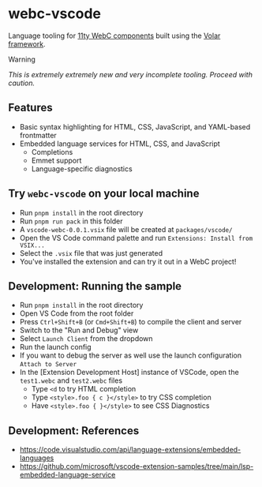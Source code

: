 # webc-vscode

Language tooling for [11ty WebC components](https://www.11ty.dev/docs/languages/webc/) built using the [Volar framework](https://volarjs.dev/).

> [!WARNING]
> _This is extremely extremely new and very incomplete tooling. Proceed with caution._

## Features

- Basic syntax highlighting for HTML, CSS, JavaScript, and YAML-based frontmatter
- Embedded language services for HTML, CSS, and JavaScript
  - Completions
  - Emmet support
  - Language-specific diagnostics

## Try `webc-vscode` on your local machine

- Run `pnpm install` in the root directory
- Run `pnpm run pack` in this folder
- A `vscode-webc-0.0.1.vsix` file will be created at `packages/vscode/`
- Open the VS Code command palette and run `Extensions: Install from VSIX...`
- Select the `.vsix` file that was just generated
- You've installed the extension and can try it out in a WebC project!

## Development: Running the sample

- Run `pnpm install` in the root directory
- Open VS Code from the root folder
- Press `Ctrl+Shift+B` (or `Cmd+Shift+B`) to compile the client and server
- Switch to the "Run and Debug" view
- Select `Launch Client` from the dropdown
- Run the launch config
- If you want to debug the server as well use the launch configuration `Attach to Server`
- In the [Extension Development Host] instance of VSCode, open the `test1.webc` and `test2.webc` files
  - Type `<d` to try HTML completion
  - Type `<style>.foo { c }</style>` to try CSS completion
  - Have `<style>.foo { }</style>` to see CSS Diagnostics

## Development: References

- https://code.visualstudio.com/api/language-extensions/embedded-languages
- https://github.com/microsoft/vscode-extension-samples/tree/main/lsp-embedded-language-service
